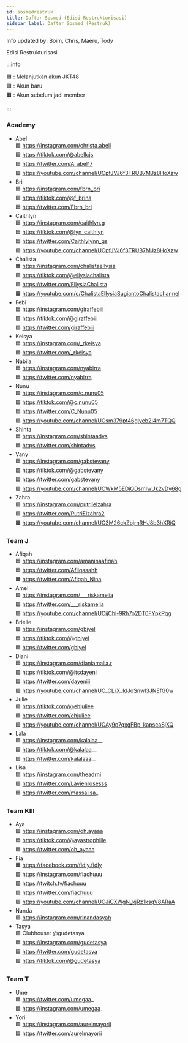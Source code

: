 ```yaml
---
id: sosmedrestruk
title: Daftar Sosmed (Edisi Restrukturisasi)
sidebar_label: Daftar Sosmed (Restruk)
---
```


Info updated by: Boim, Chris, Maeru, Tody

Edisi Restrukturisasi

:::info

🟦 : Melanjutkan akun JKT48 \
🟩 : Akun baru \
🟧 : Akun sebelum jadi member

:::

### Academy
- Abel \
🟦 https://instagram.com/christa.abell \
🟦 https://tiktok.com/@abellcjs \
🟦 https://twitter.com/A_abel17 \
🟩 https://youtube.com/channel/UCpfJVJ6f3TRUB7MJz8HoXzw
- Bri \
🟦 https://instagram.com/fbrn_bri \
🟩 https://tiktok.com/@f_brina \
🟦 https://twitter.com/Fbrn_bri
- Caithlyn \
🟦 https://instagram.com/caithlyn.g \
🟦 https://tiktok.com/@lyn_caithlyn \
🟦 https://twitter.com/Caithlylynn_gs \
🟩 https://youtube.com/channel/UCpfJVJ6f3TRUB7MJz8HoXzw
- Chalista \
🟧 https://instagram.com/chalistaellysia \
🟩 https://tiktok.com/@ellysiachalista \
🟩 https://twitter.com/EllysiaChalista \
🟧 https://youtube.com/c/ChalistaEllysiaSugiantoChalistachannel
- Febi \
🟦 https://instagram.com/giraffebiii \
🟩 https://tiktok.com/@giraffebiii \
🟦 https://twitter.com/giraffebiii
- Keisya \
🟦 https://instagram.com/_rkeisya \
🟦 https://twitter.com/_rkeisya
- Nabila \
🟦 https://instagram.com/nyabirra \
🟦 https://twitter.com/nyabirra
- Nunu \
🟩 https://instagram.com/c.nunu05 \
🟩 https://tiktok.com/@c.nunu05 \
🟦 https://twitter.com/C_Nunu05 \
🟩 https://youtube.com/channel/UCsm379pt46glyeb2l4m7TQQ
- Shinta \
🟦 https://instagram.com/shintaadvs \
🟦 https://twitter.com/shintadvs
- Vany \
🟦 https://instagram.com/gabstevany \
🟩 https://tiktok.com/@gabstevany \
🟦 https://twitter.com/gabstevany \
🟩 https://youtube.com/channel/UCWkM5EDiQDsmIwUk2vDy68g
- Zahra \
🟩 https://instagram.com/putriielzahra \
🟩 https://twitter.com/PutriElzahra2 \
🟧 https://youtube.com/channel/UC3M26ckZbjrnRHJ8b3hXRiQ

### Team J
- Afiqah \
🟦 https://instagram.com/amaninaafiqah \
🟦 https://twitter.com/Afiiqaaahh \
🟧 https://twitter.com/Afiqah_Nina
- Amel \
🟩 https://instagram.com/___riskamelia \
🟩 https://twitter.com/___riskamelia \
🟩 https://youtube.com/channel/UCijChi-9Rh7o2DT0FYpkPqg
- Brielle \
🟩 https://instagram.com/gbiyel \
🟦 https://tiktok.com/@gbiyel \
🟦 https://twitter.com/gbiyel
- Diani \
🟦 https://instagram.com/dianiamalia.r \
🟩 https://tiktok.com/@itsdayeni \
🟦 https://twitter.com/dayeniii \
🟩 https://youtube.com/channel/UC_CLrX_ldJoSnwI3JNEfG0w
- Julie \
🟩 https://tiktok.com/@ehjuliee \
🟦 https://twitter.com/ehjuliee \
🟩 https://youtube.com/channel/UCAy9p7qxgFBp_kapscaSjXQ
- Lala \
🟩 https://instagram.com/kalalaa__ \
🟦 https://tiktok.com/@kalalaa__ \
🟦 https://twitter.com/kalalaaa__
- Lisa \
🟦 https://instagram.com/theadrni \
🟩 https://twitter.com/Lavienrosesss \
🟦 https://twitter.com/massalisa_

### Team KIII
- Aya \
🟩 https://instagram.com/oh.ayaaa \
🟦 https://tiktok.com/@ayastrophiile \
🟦 https://twitter.com/oh_ayaaa
- Fia \
🟧 https://facebook.com/fidly.fidly \
🟩 https://instagram.com/fiachuuu \
🟩 https://twitch.tv/fiachuuu \
🟦 https://twitter.com/fiachuuu \
🟩 https://youtube.com/channel/UCJiCXWgN_kjRz1ksqV8ARaA
- Nanda \
🟩 https://instagram.com/rinandasyah
- Tasya \
🟩 Clubhouse: @gudetasya \
🟦 https://instagram.com/gudetasya \
🟦 https://twitter.com/gudetasya \
🟩 https://tiktok.com/@gudetasya

### Team T
- Ume \
🟦 https://twitter.com/umegaa_ \
🟦 https://instagram.com/umegaa_
- Yori \
🟩 https://instagram.com/aurelmayorii \
🟦 https://twitter.com/aurelmayorii
